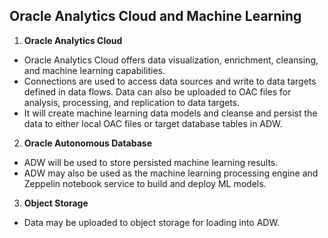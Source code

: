 ## Oracle Analytics Cloud and Machine Learning 

1. **Oracle Analytics Cloud**
  - Oracle Analytics Cloud offers data visualization, enrichment, cleansing, and machine learning capabilities.
  - Connections are used to access data sources and write to data targets defined in data flows.  Data can also be uploaded to OAC files for analysis, processing, and replication to data targets.
  - It will create machine learning data models and cleanse and persist the data to either local OAC files or target database tables in ADW.
2. **Oracle Autonomous Database**
  - ADW will be used to store persisted machine learning results. 
  - ADW may also be used as the machine learning processing engine and Zeppelin notebook service to build and deploy ML models.
3. **Object Storage**
  - Data may be uploaded to object storage for loading into ADW.



